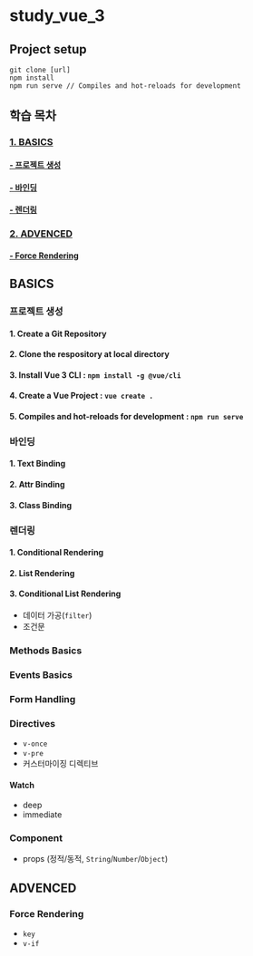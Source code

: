 # study_vue_3

## Project setup
```
git clone [url]
npm install
npm run serve // Compiles and hot-reloads for development
```

## 학습 목차
### [1. BASICS](#BASICS)
#### [- 프로젝트 생성](#프로젝트-생성)
#### [- 바인딩](#바인딩)
#### [- 렌더링](#렌더링)
### [2. ADVENCED](#)
#### [- Force Rendering](#Force-Rendering)

## BASICS
### 프로젝트 생성
#### 1. Create a Git Repository
#### 2. Clone the respository at local directory
#### 3. Install Vue 3 CLI : `npm install -g @vue/cli`
#### 4. Create a Vue Project : `vue create .`
#### 5. Compiles and hot-reloads for development : `npm run serve`
### 바인딩
#### 1. Text Binding
#### 2. Attr Binding
#### 3. Class Binding
### 렌더링
#### 1. Conditional Rendering
#### 2. List Rendering
#### 3. Conditional List Rendering 
- 데이터 가공(`filter`)
- 조건문
### Methods Basics
### Events Basics
### Form Handling
### Directives
- `v-once`
- `v-pre`
- 커스터마이징 디렉티브
#### Watch
- deep
- immediate
### Component
- props (정적/동적, `String`/`Number`/`Object`)

## ADVENCED
### Force Rendering
- `key`
- `v-if`
